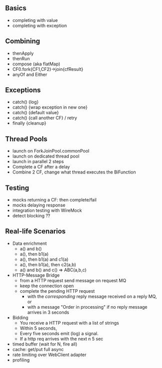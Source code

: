 ## Basics
- completing with value
- completing with exception

## Combining
- thenApply
- thenRun
- compose (aka flatMap)
- CF0.fork{CF1,CF2}->join{cfResult}
- anyOf and Either

## Exceptions
- catch() {log}
- catch() {wrap exception in new one}
- catch() {default value}
- catch() {call another CF} / retry
- finally {cleanup}

## Thread Pools
- launch on ForkJoinPool.commonPool
- launch on dedicated thread pool
- launch in parallel 2 steps
- Complete a CF after a delay
- Combine 2 CF, change what thread executes the BiFunction

## Testing
- mocks returning a CF: then complete/fail
- mocks delaying response
- integration testing with WireMock
- detect blocking ??

## Real-life Scenarios
- Data enrichment
  - a() and b()
  - a(), then b1(a)
  - a(), then b1(a) and c1(a)
  - a(), then b1(a), then c2(a,b)
  - a() and b() and c() => ABC(a,b,c)
- HTTP-Message Bridge 
  - from a HTTP request send message on request MQ
  - keep the connection open 
  - complete the pending HTTP request
    - with the _corresponding_ reply message received on a reply MQ, or
    - with a message "Order in processing" if no reply message arrives in 3 seconds
- Bidding
  - You receive a HTTP request with a list of strings
  - Within 5 seconds, 
  - Every five seconds emit (log) a signal.
  - If a http req arrives with the next n 5 sec
- timed buffer (wait for N, fire all)
- cache: get/put full async
- rate limiting over WebClient adapter
- profiling